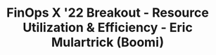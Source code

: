 ---
title: FinOps X '22 Breakout - Resource Utilization & Efficiency - Eric Mulartrick (Boomi)
description: What's waste? What's efficiency? What's the difference? This session defined differences between resource utilization, efficiency, and waste will be discussed as well as how they tie to a crawl, walk, and run FinOps journey.
date-added: Nov 2022
type: Video
source: Foundation Contribution
label: FinOps X
link: https://www.youtube.com/watch?v=s0G5J09Z9nU&list=PLUSCToibAswmu2V2rbm3ZjTLw3OZ9F2SB&index=9
framework-capabilities:
  - capability_rightsizing
framework-persona:
  - product
  - engineering
  - practitioner
framework-maturity:
  - crawl
  - walk
  - run
cloud-provider:
  - AWS
  - Azure
  - GCP
permalink: /resources/not-here/
weight: 30
listing: true
---